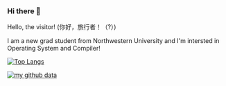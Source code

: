 ### Hi there 👋

Hello, the visitor! (你好，旅行者！（?）)

I am a new grad student from Northwestern University and I'm intersted in Operating System and Compiler!



[![Top Langs](https://github-readme-stats.vercel.app/api/top-langs/?username=USBskycrafts)](https://github.com/anuraghazra/github-readme-stats) 

[![my github data](https://github-readme-stats.vercel.app/api?username=USBskycrafts)]()
